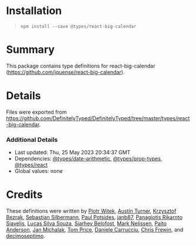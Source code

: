 # Installation
> `npm install --save @types/react-big-calendar`

# Summary
This package contains type definitions for react-big-calendar (https://github.com/jquense/react-big-calendar).

# Details
Files were exported from https://github.com/DefinitelyTyped/DefinitelyTyped/tree/master/types/react-big-calendar.

### Additional Details
 * Last updated: Thu, 25 May 2023 20:34:37 GMT
 * Dependencies: [@types/date-arithmetic](https://npmjs.com/package/@types/date-arithmetic), [@types/prop-types](https://npmjs.com/package/@types/prop-types), [@types/react](https://npmjs.com/package/@types/react)
 * Global values: none

# Credits
These definitions were written by [Piotr Witek](https://github.com/piotrwitek), [Austin Turner](https://github.com/paustint), [Krzysztof Bezrąk](https://github.com/pikpok), [Sebastian Silbermann](https://github.com/eps1lon), [Paul Potsides](https://github.com/strongpauly), [janb87](https://github.com/janb87), [Panagiotis Rikarnto Siavelis](https://github.com/siavelis), [Lucas Silva Souza](https://github.com/lksilva), [Siarhey Belofost](https://github.com/SergeyBelofost), [Mark Nelissen](https://github.com/marknelissen), [Paito Anderson](https://github.com/PaitoAnderson), [Jan Michalak](https://github.com/michalak111), [Tom Price](https://github.com/tomtom5152), [Daniele Carrucciu](https://github.com/catruzz), [Chris Frewin](https://github.com/princefishthrower), and [decimoseptimo](https://github.com/decimoseptimo).

